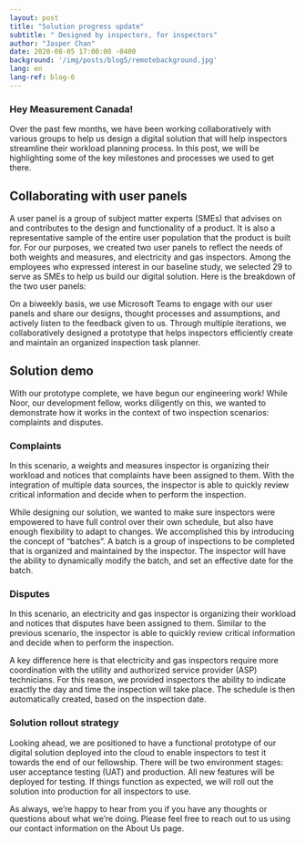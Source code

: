 ```yaml
---
layout: post
title: "Solution progress update"
subtitle: " Designed by inspectors, for inspectors"
author: "Jasper Chan"
date: 2020-08-05 17:00:00 -0400
background: '/img/posts/blog5/remotebackground.jpg'
lang: en
lang-ref: blog-6
---
```


<h3>Hey Measurement Canada!</h3>

<p>Over the past few months, we have been working collaboratively with various groups to help us design a digital solution that will help inspectors streamline their workload planning process. In this post, we will be highlighting some of the key milestones and processes we used to get there.</p>

<h2 class="section-heading">Collaborating with user panels</h2>
<p>A user panel is a group of subject matter experts (SMEs) that advises on and contributes to the design and functionality of a product. It is also a representative sample of the entire user population that the product is built for. For our purposes, we created two user panels to reflect the needs of both weights and measures, and electricity and gas inspectors. Among the employees who expressed interest in our baseline study, we selected 29 to serve as SMEs to help us build our digital solution. Here is the breakdown of the two user panels:</p>

<p>On a biweekly basis, we use Microsoft Teams to engage with our user panels and share our designs, thought processes and assumptions, and actively listen to the feedback given to us. Through multiple iterations, we collaboratively designed a prototype that helps inspectors efficiently create and maintain an organized inspection task planner.</p>

<h2 class="section-heading">Solution demo</h2>
<p>With our prototype complete, we have begun our engineering work! While Noor, our development fellow, works diligently on this, we wanted to demonstrate how it works in the context of two inspection scenarios: complaints and disputes.</p>

<h3 class="section-heading">Complaints</h3>
<p>In this scenario, a weights and measures inspector is organizing their workload and notices that complaints have been assigned to them. With the integration of multiple data sources, the inspector is able to quickly review critical information and decide when to perform the inspection.</p>

<p>While designing our solution, we wanted to make sure inspectors were empowered to have full control over their own schedule, but also have enough flexibility to adapt to changes. We accomplished this by introducing the concept of “batches”. A batch is a group of inspections to be completed that is organized and maintained by the inspector. The inspector will have the ability to dynamically modify the batch, and set an effective date for the batch.</p>

<h3 class="section-heading">Disputes</h3>
<p>In this scenario, an electricity and gas inspector is organizing their workload and notices that disputes have been assigned to them. Similar to the previous scenario, the inspector is able to quickly review critical information and decide when to perform the inspection.</p>

<p>A key difference here is that electricity and gas inspectors require more coordination with the utility and authorized service provider (ASP) technicians. For this reason, we provided inspectors the ability to indicate exactly the day and time the inspection will take place. The schedule is then automatically created, based on the inspection date.</p>

<h3 class="section-heading">Solution rollout strategy</h3>
<p>Looking ahead, we are positioned to have a functional prototype of our digital solution deployed into the cloud to enable inspectors to test it towards the end of our fellowship. There will be two environment stages: user acceptance testing (UAT) and production. All new features will be deployed for testing. If things function as expected, we will roll out the solution into production for all inspectors to use.</p>

<p>As always, we’re happy to hear from you if you have any thoughts or questions about what we’re doing. Please feel free to reach out to us using our contact information on the About Us page.</p>

